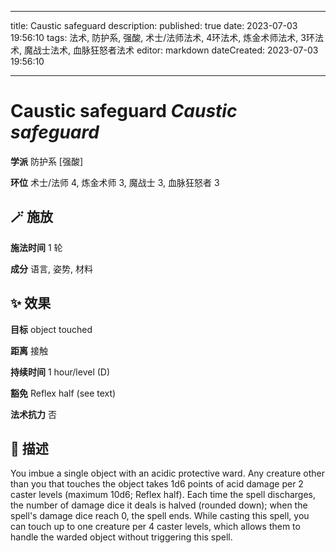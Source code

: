 
---
title: Caustic safeguard
description: 
published: true
date: 2023-07-03 19:56:10
tags: 法术, 防护系, 强酸, 术士/法师法术, 4环法术, 炼金术师法术, 3环法术, 魔战士法术, 血脉狂怒者法术
editor: markdown
dateCreated: 2023-07-03 19:56:10

---

# **Caustic safeguard** *Caustic safeguard*

**学派** 防护系 \[强酸\] 

**环位** 术士/法师 4, 炼金术师 3, 魔战士 3, 血脉狂怒者 3

## 🪄 施放

**施法时间** 1 轮

**成分** 语言, 姿势, 材料

## ✨ 效果 

**目标** object touched 

**距离** 接触  

**持续时间** 1 hour/level (D) 

**豁免** Reflex half (see text)

**法术抗力** 否

## 📖 描述

You imbue a single object with an acidic protective ward. Any creature other than you that touches the object takes 1d6 points of acid damage per 2 caster levels (maximum 10d6; Reflex half). Each time the spell discharges, the number of damage dice it deals is halved (rounded down); when the spell's damage dice reach 0, the spell ends. While casting this spell, you can touch up to one creature per 4 caster levels, which allows them to handle the warded object without triggering this spell.
    